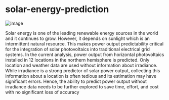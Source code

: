 # solar-energy-prediction
![image](https://user-images.githubusercontent.com/60508616/150378577-e2416900-2474-46a4-89a6-d8a3042d6fa2.png)

Solar energy is one of the leading renewable energy sources in the world and it continues to grow. However, it depends on sunlight which is an intermittent natural resource. This makes power output predictability critical for the integration of solar photovoltaics into traditional electrical grid systems.
In the current analysis, power output from horizontal photovoltaics installed in 12 locations in the northern hemisphere is predicted. Only location and weather data are used without information about irradiance. While irradiance is a strong predictor of solar power output, collecting this information about a location is often tedious and its estimation may have significant errors. Hence, the ability to predict power output without irradiance data needs to be further explored to save time, effort, and cost with no significant loss of accuracy 
